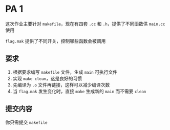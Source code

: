 # PA 1

这次作业主要针对 `makefile`，现在有四套 `.cc` 和 `.h`，提供了不同函数供 `main.cc` 使用

`flag.mak` 提供了不同开关，控制哪些函数会被调用

## 要求

1. 根据要求编写 `makefile` 文件，生成 `main` 可执行文件
2. 实现 `make clean`，这是良好的习惯
3. 先编译为 `.o` 文件再链接，这样可以减少编译次数
4. 当 `flag.mak` 发生变化时，直接 `make` 生成新的 `main` 而不需要 `clean`

## 提交内容

你只需提交 `makefile`
